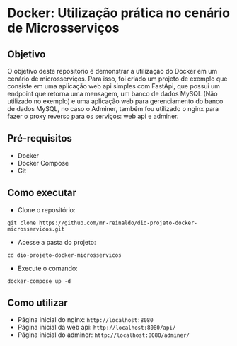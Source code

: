 # Docker: Utilização prática no cenário de Microsserviços

## Objetivo

O objetivo deste repositório é demonstrar a utilização do Docker em um cenário de microsserviços. Para isso, foi criado um projeto de exemplo que consiste em uma aplicação web api simples com FastApi, que possui um endpoint que retorna uma mensagem, um banco de dados MySQL (Não utilizado no exemplo) e uma aplicação web para gerenciamento do banco de dados MySQL, no caso o Adminer, também fou utilizado o nginx para fazer o proxy reverso para os serviços: web api e adminer.

## Pré-requisitos

- Docker
- Docker Compose
- Git

## Como executar

- Clone o repositório:

`git clone https://github.com/mr-reinaldo/dio-projeto-docker-microsservicos.git`

- Acesse a pasta do projeto:

`cd dio-projeto-docker-microsservicos`

- Execute o comando:

`docker-compose up -d`

## Como utilizar

- Página inicial do nginx: `http://localhost:8080`
- Página inicial da web api: `http://localhost:8080/api/`
- Página inicial do adminer: `http://localhost:8080/adminer/`
